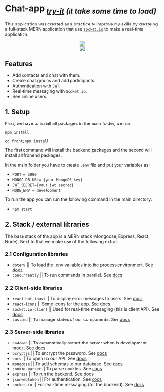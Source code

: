 # Chat-app _<sub><a href="https://chat-app-two6.onrender.com/" size="5px">try-it</a> (it take some time to load)</sub>_ 
This application was created as a practice to improve my skills by createing a full-stack MERN application that use <a href="https://socket.io/">`socket.io`</a> to make a real-time application.

<div align=center>
    <img  src="https://res.cloudinary.com/domvgm4cs/image/upload/v1713199416/APP_rrzzxp.png">
</div>

<div align=center>
    <img  src="https://res.cloudinary.com/domvgm4cs/image/upload/v1713206074/app22_mtvy8o.png">
</div>

## Features
- Add contacts and chat with them.
- Create chat groups and add participants.
- Authentication with `JWT`.
- Real-time messaging with `Socket.io`.
- See online users.

## 1. Setup

First, we have to install all packages in the main folder, we run:

`npm install`

`cd front;npm install`

The first command will install the backend packages and the second will install all fronend packages.

In the main folder you have to create `.env` file and put your variables as:
- `PORT = 5000`
- `MONGO_DB_URL= {your MongoDB key}`
- `JWT_SECRET={your jwt secret}`
- `NODE_ENV = development`

To run the app you can run the following command in the main directory:

- `npm start`

## 2. Stack / external libraries

The base stack of the app is a MERN stack (Mongoose, Express, React, Node). Next to that we make use of the following extras:

### 2.1 Configuration libraries

- `dotenv` || To load the .env variables into the process environment. See [docs](https://www.npmjs.com/package/dotenv)
- `concurrently` || To run commands in parallel. See [docs](https://github.com/open-cli-tools/concurrently#readme)

### 2.2 Client-side libraries
- `react-hot-toast` || To display error messages to users. See [docs](https://www.npmjs.com/package/react-hot-toast)
- `react-icons` || Some icons for the app. See [docs](https://react-icons.github.io/react-icons/)
- `socket.io-client` || Used for real-time messaging (this is client API). See [docs](https://socket.io/docs/v4/client-api/)
- `zustand` || To manage states of our components. See [docs](https://github.com/pmndrs/zustand)

### 2.3 Server-side libraries
- `nodemon` || To automatically restart the server when in development mode. See [docs](https://nodemon.io/)
- `bcryptjs` || To encrypt the password. See [docs](https://nodemon.io/)
- `cors` || To open up our API. See [docs](https://github.com/expressjs/cors#readme)
- `mongoose` || To add schemas to our database. See [docs](https://mongoosejs.com/)
- `cookie-parser` || To parse cookies. See [docs](https://www.npmjs.com/package/cookie-parser)
- `express` || To run the backend. See [docs](https://expressjs.com/)
- `jsonwebtoken` || For authentication. See [docs](https://jwt.io/)
- `socket.io` || For real-time messaging (for the backend). See [docs](https://socket.io/docs/v4/server-api/)

